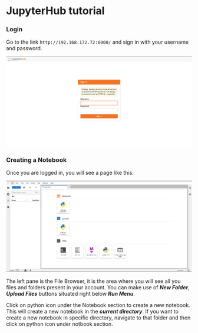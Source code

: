 # JupyterHub tutorial

### Login
Go to the link `http://192.168.172.72:8000/` and sign in  with your username and password.

!['login page'](./images/login-image.png)

### Creating a Notebook
Once you are logged in, you will see a page like this:

!['jupyter-lab'](./images/jupyter-lab.png)

The left pane is the File Browser, it is the area where you will see all you files and folders present in your account. You can make use of ***New Folder***, ***Upload Files*** buttons situated right below ***Run Menu***.

Click on python icon under the Notebook section to create a new notebook. This will create a new notebook in the ***current directory***. If you want to create a new notebook in specific directory, navigate to that folder and then click on python icon under notbook section.
